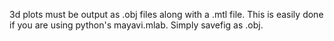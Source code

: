 3d plots must be output as .obj files along with a .mtl file. This is easily done if you are using python's mayavi.mlab. Simply savefig as .obj.